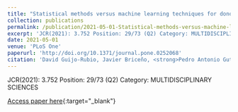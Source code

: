 ```yaml
---
title: "Statistical methods versus machine learning techniques for donor-recipient matching in liver transplantation"
collection: publications
permalink: /publication/2021-05-01-Statistical-methods-versus-machine-learning-techniques-for-donor-recipient-matching-in-liver-transpl
excerpt: 'JCR(2021): 3.752 Position: 29/73 (Q2) Category: MULTIDISCIPLINARY SCIENCES'
date: 2021-05-01
venue: 'PLoS One'
paperurl: 'http://doi.org/10.1371/journal.pone.0252068'
citation: 'David Guijo-Rubio, Javier Briceño, <strong>Pedro Antonio Gutiérrez</strong>, Maria Dolores Ayllón, Rubén Ciria, César Hervás-Martínez, &quot;Statistical methods versus machine learning techniques for donor-recipient matching in liver transplantation.&quot; PLoS One, Vol. 16(5), 2021, pp.e0252068.'
---
```

JCR(2021): 3.752 Position: 29/73 (Q2) Category: MULTIDISCIPLINARY SCIENCES

[Access paper here](http://doi.org/10.1371/journal.pone.0252068){:target="_blank"}
